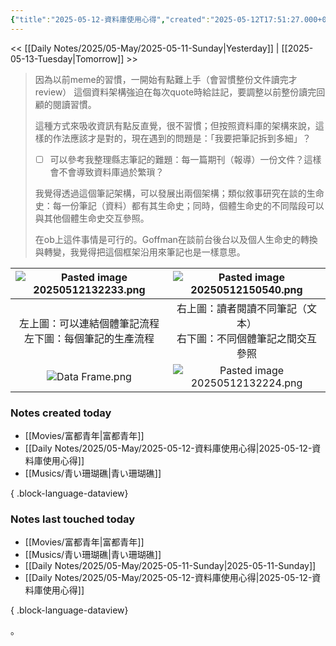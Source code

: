 ```yaml
---
{"title":"2025-05-12-資料庫使用心得","created":"2025-05-12T17:51:27.000+08:00","tags":["#daily_notes"],"dg-publish":true,"permalink":"/Daily Notes/2025/05-May/2025-05-12-資料庫使用心得/","dgPassFrontmatter":true,"updated":"2025-05-12T15:10:55.000+08:00"}
---
```



<< [[Daily Notes/2025/05-May/2025-05-11-Sunday\|Yesterday]] | [[2025-05-13-Tuesday\|Tomorrow]] >>


> 因為以前meme的習慣，一開始有點難上手（會習慣整份文件讀完才review） 這個資料架構強迫在每次quote時給註記，要調整以前整份讀完回顧的閱讀習慣。
> 
> 這種方式來吸收資訊有點反直覺，很不習慣；但按照資料庫的架構來說，這樣的作法應該才是對的，現在遇到的問題是：「我要把筆記拆到多細」？
> 
> - [ ] 可以參考我整理縣志筆記的難題：每一篇期刊（報導）一份文件？這樣會不會導致資料庫過於繁瑣？
> 
> 我覺得透過這個筆記架構，可以發展出兩個架構；類似敘事研究在談的生命史：每一份筆記（資料）都有其生命史；同時，個體生命史的不同階段可以與其他個體生命史交互參照。
> 
> 在ob上這件事情是可行的。Goffman在談前台後台以及個人生命史的轉換與轉變，我覺得把這個框架沿用來筆記也是一樣意思。

| ![Pasted image 20250512132233.png](/img/user/img/Pasted%20image%2020250512132233.png) | ![Pasted image 20250512150540.png](/img/user/img/Pasted%20image%2020250512150540.png) |
| :----------------------------------: | :----------------------------------: |
|   左上圖：可以連結個體筆記流程<br>左下圖：每個筆記的生產流程    | 右上圖：讀者閱讀不同筆記（文本）<br>右下圖：不同個體筆記之間交互參照 |
|         ![Data Frame.png](/img/user/img/Data%20Frame.png)          | ![Pasted image 20250512132224.png](/img/user/img/Pasted%20image%2020250512132224.png) |





### Notes created today

- [[Movies/富都青年\|富都青年]]
- [[Daily Notes/2025/05-May/2025-05-12-資料庫使用心得\|2025-05-12-資料庫使用心得]]
- [[Musics/青い珊瑚礁\|青い珊瑚礁]]

{ .block-language-dataview}

### Notes last touched today
- [[Movies/富都青年\|富都青年]]
- [[Musics/青い珊瑚礁\|青い珊瑚礁]]
- [[Daily Notes/2025/05-May/2025-05-11-Sunday\|2025-05-11-Sunday]]
- [[Daily Notes/2025/05-May/2025-05-12-資料庫使用心得\|2025-05-12-資料庫使用心得]]

{ .block-language-dataview}

。